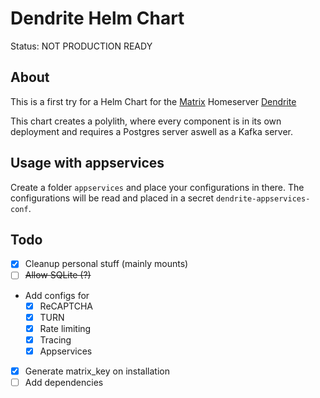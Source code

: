 # Dendrite Helm Chart

Status: NOT PRODUCTION READY

## About

This is a first try for a Helm Chart for the [Matrix](https://matrix.org) Homeserver [Dendrite](https://github.com/matrix-org/dendrite)

This chart creates a polylith, where every component is in its own deployment and requires a Postgres server aswell as a Kafka server.

## Usage with appservices

Create a folder `appservices` and place your configurations in there.  The configurations will be read and placed in a secret `dendrite-appservices-conf`.

## Todo

- [x] Cleanup personal stuff (mainly mounts)
- [ ] ~~Allow SQLite (?)~~
- Add configs for
  - [x] ReCAPTCHA
  - [x] TURN
  - [x] Rate limiting
  - [x] Tracing
  - [x] Appservices
- [x] Generate matrix_key on installation
- [ ] Add dependencies

